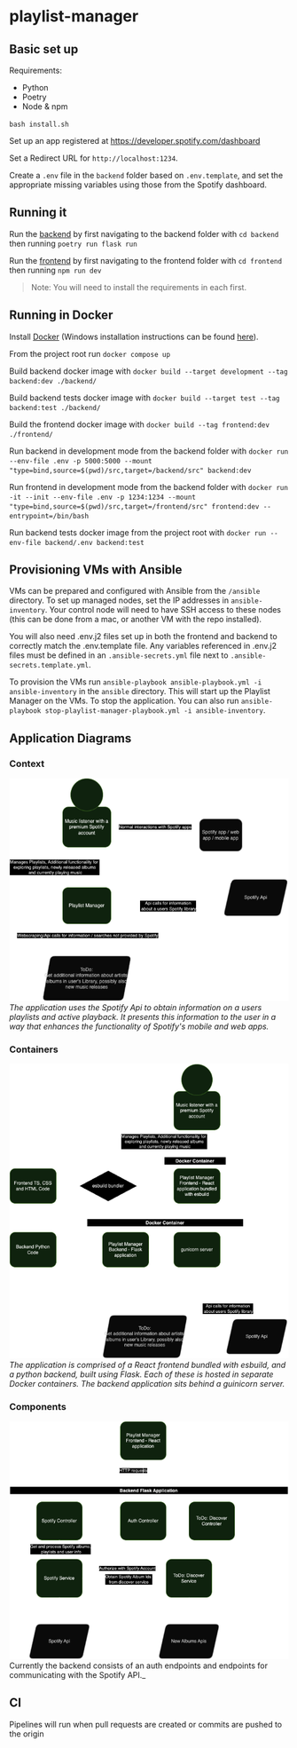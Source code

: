 # playlist-manager

## Basic set up

Requirements:

- Python
- Poetry
- Node & npm

`bash install.sh`

Set up an app registered at <https://developer.spotify.com/dashboard>

Set a Redirect URL for `http://localhost:1234`.

Create a `.env` file in the `backend` folder based on `.env.template`, and set the appropriate missing variables using those from the Spotify dashboard.

## Running it

Run the [backend](./backend/README.md) by first navigating to the backend folder with `cd backend` then running `poetry run flask run`

Run the [frontend](./frontend/README.md) by first navigating to the frontend folder with `cd frontend` then running `npm run dev`

> Note: You will need to install the requirements in each first.

## Running in Docker

Install [Docker](https://www.docker.com/products/docker-desktop/) (Windows installation instructions can be found [here](https://docs.docker.com/desktop/install/windows-install/)).

From the project root run `docker compose up`

Build backend docker image with `docker build --target development --tag backend:dev ./backend/`

Build backend tests docker image with `docker build --target test --tag backend:test ./backend/`

Build the frontend docker image with `docker build --tag frontend:dev ./frontend/`

Run backend in development mode from the backend folder with `docker run --env-file .env -p 5000:5000 --mount "type=bind,source=$(pwd)/src,target=/backend/src" backend:dev`

Run frontend in development mode from the backend folder with `docker run -it --init --env-file .env -p 1234:1234 --mount "type=bind,source=$(pwd)/src,target=/frontend/src" frontend:dev --entrypoint=/bin/bash`

Run backend tests docker image from the project root with `docker run --env-file backend/.env backend:test`

## Provisioning VMs with Ansible

VMs can be prepared and configured with Ansible from the `/ansible` directory. To set up managed nodes, set the IP addresses in `ansible-inventory`. Your control node will need to have SSH access to these nodes (this can be done from a mac, or another VM with the repo installed).

You will also need .env.j2 files set up in both the frontend and backend to correctly match the .env.template file. Any variables referenced in .env.j2 files must be defined in an `.ansible-secrets.yml` file next to `.ansible-secrets.template.yml`.

To provision the VMs run `ansible-playbook ansible-playbook.yml -i ansible-inventory` in the `ansible` directory. This will start up the Playlist Manager on the VMs. To stop the application. You can also run `ansible-playbook stop-playlist-manager-playbook.yml -i ansible-inventory`.

## Application Diagrams

### Context

![Context Diagram](./diagrams/ContextDiagram.png)
_The application uses the Spotify Api to obtain information on a users playlists and active playback. It presents this information to the user in a way that enhances the functionality of Spotify's mobile and web apps._

### Containers

![Container Diagram](./diagrams/ContainerDiagram.png)
_The application is comprised of a React frontend bundled with esbuild, and a python backend, built using Flask. Each of these is hosted in separate Docker containers. The backend application sits behind a guinicorn server._

### Components

![Component Diagram](./diagrams/ComponentDiagram.png)
Currently the backend consists of an auth endpoints and endpoints for communicating with the Spotify API.\_

## CI

Pipelines will run when pull requests are created or commits are pushed to the origin